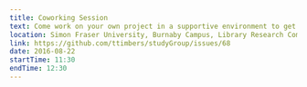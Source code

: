 ```yaml
---
title: Coworking Session
text: Come work on your own project in a supportive environment to get (and give) help from your peers!
location: Simon Fraser University, Burnaby Campus, Library Research Commons
link: https://github.com/ttimbers/studyGroup/issues/68
date: 2016-08-22
startTime: 11:30
endTime: 12:30
---
```

